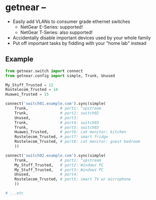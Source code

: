# getnear – 

* Easily add VLANs to consumer grade ethernet switches
  * NetGear E-Series: supported!
  * NetGear T-Series: also supported!
* Accidentally disable important devices used by your whole family
* Put off important tasks by fiddling with your "home lab" instead

## Example

```Python
from getnear.switch import connect
from getnear.config import simple, Trunk, Unused

My_Stuff_Trusted = 12
Rostelecom_Trusted = 14
Huawei_Trusted = 15

connect('switch01.example.com').sync(simple(
    Trunk,              # port1: ^upstream
    Trunk,              # port2: switch02
    Unused,             # port3:
    Trunk,              # port4: switch03
    Trunk,              # port5: switch03
    Huawei_Trusted,     # port6: cat monitor: kitchen
    Rostelecom_Trusted, # port7: smart fridge
    Rostelecom_Trusted, # port8: cat monitor: guest bedroom
    ))

connect('switch02.example.com').sync(simple(
    Trunk,              # port1: ^upstream
    My_Stuff_Trusted,   # port2: Windows PC
    My_Stuff_Trusted,   # port3: Windows PC
    Unused,             # port4: 
    Rostelecom_Trusted, # port5: smart TV w/ microphone
    ))

# ...etc
```
